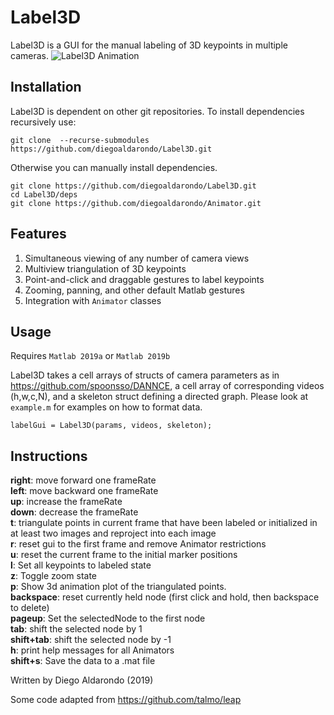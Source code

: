 # Label3D

Label3D is a GUI for the manual labeling of 3D keypoints in multiple cameras.
![Label3D Animation](common/label3dAnimation.gif)

## Installation

Label3D is dependent on other git repositories. To install dependencies recursively use:

```
git clone  --recurse-submodules https://github.com/diegoaldarondo/Label3D.git
```

Otherwise you can manually install dependencies.

```
git clone https://github.com/diegoaldarondo/Label3D.git
cd Label3D/deps
git clone https://github.com/diegoaldarondo/Animator.git
```

## Features
1. Simultaneous viewing of any number of camera views
2. Multiview triangulation of 3D keypoints
3. Point-and-click and draggable gestures to label keypoints
4. Zooming, panning, and other default Matlab gestures
5. Integration with `Animator` classes

## Usage
Requires `Matlab 2019a` or `Matlab 2019b`

Label3D takes a cell arrays of structs of camera parameters as in
https://github.com/spoonsso/DANNCE, a cell array of corresponding videos (h,w,c,N),
and a skeleton struct defining a directed graph. Please look at `example.m`
for examples on how to format data.

```
labelGui = Label3D(params, videos, skeleton);
```

## Instructions
**right**: move forward one frameRate<br>
**left**: move backward one frameRate<br>
**up**: increase the frameRate<br>
**down**: decrease the frameRate<br>
**t**: triangulate points in current frame that have been labeled or initialized in at least two images and reproject into each image<br>
**r**: reset gui to the first frame and remove Animator restrictions<br>
**u**: reset the current frame to the initial marker positions<br>
**l**: Set all keypoints to labeled state<br>
**z**: Toggle zoom state<br>
**p**: Show 3d animation plot of the triangulated points.<br>
**backspace**: reset currently held node (first click and hold, then backspace to delete)<br>
**pageup**: Set the selectedNode to the first node<br>
**tab**: shift the selected node by 1<br>
**shift+tab**: shift the selected node by -1<br>
**h**: print help messages for all Animators<br>
**shift+s**: Save the data to a .mat file

Written by Diego Aldarondo (2019)

Some code adapted from https://github.com/talmo/leap
